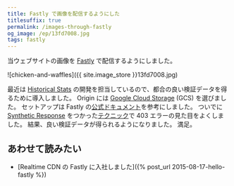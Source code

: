 ```yaml
---
title: Fastly で画像を配信するようにした
titlesuffix: true
permalink: /images-through-fastly
og_image: /ep/13fd7008.jpg
tags: fastly
---
```


当ウェブサイトの画像を [Fastly](/t/fastly) で配信するようにしました。

![chicken-and-waffles]({{ site.image_store }}13fd7008.jpg)

最近は [Historical Stats](https://docs.fastly.com/api/stats) の開発を担当しているので、都合の良い検証データを得るために導入しました。
Origin には [Google Cloud Storage](https://cloud.google.com/storage/) (GCS) を選びました。
セットアップは Fastly の[公式ドキュメント](https://docs.fastly.com/guides/integrations/google-cloud-storage)を参考にしました。
ついでに [Synthetic Response](https://docs.fastly.com/guides/basic-configuration/responses-tutorial) をつかった[テクニック](https://docs.fastly.com/guides/basic-configuration/creating-error-pages-with-custom-responses)で 403 エラーの見た目をよくしました。
結果、良い検証データが得られるようになりました。
満足。

## あわせて読みたい

- [Realtime CDN の Fastly に入社しました]({% post_url 2015-08-17-hello-fastly %})
